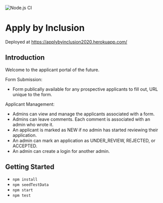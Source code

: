 ![Node.js CI](https://github.com/JorgeAcostaDLP/finalProjectInclusion/workflows/Node.js%20CI/badge.svg)

# Apply by Inclusion
Deployed at https://applybyinclusion2020.herokuapp.com/

## Introduction

Welcome to the applicant portal of the future.

Form Submission:
- Form publically available for any prospective applicants to fill out, URL unique to the form.

Applicant Management:
- Admins can view and manage the applicants associated with a form.
- Admins can leave comments. Each comment is associated with an admin who wrote it.
- An applicant is marked as NEW if no admin has started reviewing their application.
- An admin can mark an application as UNDER_REVIEW, REJECTED, or ACCEPTED.
- An admin can create a login for another admin.

## Getting Started

  - `npm install`
  - `npm seedTestData`
  - `npm start`
  - `npm test`
